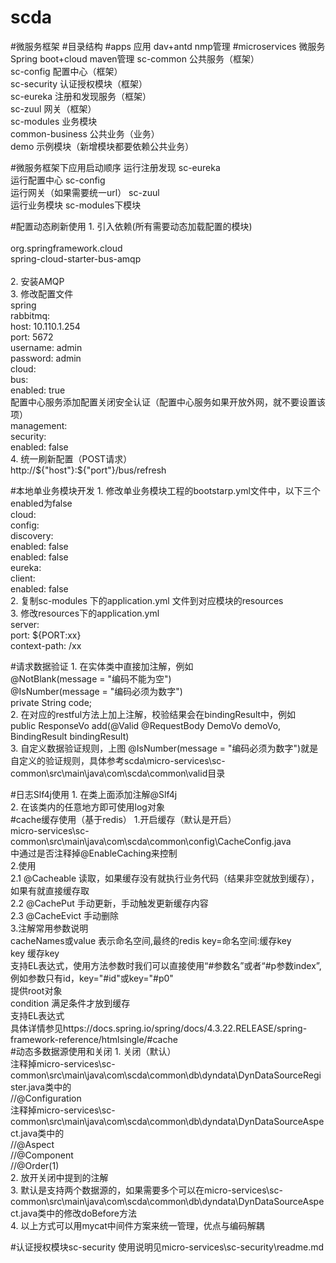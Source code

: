 # scda
#微服务框架
#目录结构
#apps 应用 dav+antd nmp管理
#microservices 微服务 Spring boot+cloud maven管理
    sc-common 公共服务（框架）  
    sc-config 配置中心（框架）  
    sc-security 认证授权模块（框架）  
    sc-eureka 注册和发现服务（框架）  
    sc-zuul 网关（框架）  
    sc-modules 业务模块  
        common-business 公共业务（业务）  
        demo 示例模块（新增模块都要依赖公共业务）  

#微服务框架下应用启动顺序
    运行注册发现 sc-eureka  
    运行配置中心 sc-config  
    运行网关（如果需要统一url） sc-zuul  
    运行业务模块 sc-modules下模块  

#配置动态刷新使用
    1. 引入依赖(所有需要动态加载配置的模块)  
     <dependency>  
        <groupId>org.springframework.cloud</groupId>  
        <artifactId>spring-cloud-starter-bus-amqp</artifactId>  
     </dependency>  
    2. 安装AMQP  
    3. 修改配置文件  
    spring  
      rabbitmq:  
        host: 10.110.1.254  
        port: 5672  
        username: admin  
        password: admin  
      cloud:  
        bus:  
          enabled: true  
    配置中心服务添加配置关闭安全认证（配置中心服务如果开放外网，就不要设置该项）    
    management:  
      security:  
        enabled: false  
    4.  统一刷新配置（POST请求）  
    http://${"host"}:${"port"}/bus/refresh 

#本地单业务模块开发
    1. 修改单业务模块工程的bootstarp.yml文件中，以下三个enabled为false  
      cloud:  
        config:  
          discovery:  
            enabled: false  
          enabled: false  
    eureka:  
      client:  
        enabled: false  
    2. 复制sc-modules 下的application.yml 文件到对应模块的resources  
    3. 修改resources下的application.yml  
    server:  
      port: ${PORT:xx}  
      context-path: /xx  


#请求数据验证
    1. 在实体类中直接加注解，例如  
        @NotBlank(message = "编码不能为空")  
        @IsNumber(message = "编码必须为数字")  
        private String code;  
    2. 在对应的restful方法上加上注解，校验结果会在bindingResult中，例如  
    public ResponseVo add(@Valid @RequestBody DemoVo demoVo, BindingResult bindingResult)  
    3. 自定义数据验证规则，上图 @IsNumber(message = "编码必须为数字")就是自定义的验证规则，具体参考scda\micro-services\sc-common\src\main\java\com\scda\common\valid目录
      
#日志Slf4j使用
    1. 在类上面添加注解@Slf4j  
    2. 在该类内的任意地方即可使用log对象  
#cache缓存使用（基于redis）
    1.开启缓存（默认是开启）  
        micro-services\sc-common\src\main\java\com\scda\common\config\CacheConfig.java  
        中通过是否注释掉@EnableCaching来控制  
    2.使用  
        2.1 @Cacheable 读取，如果缓存没有就执行业务代码（结果非空就放到缓存），如果有就直接缓存取  
        2.2 @CachePut 手动更新，手动触发更新缓存内容  
        2.3 @CacheEvict 手动删除  
    3.注解常用参数说明  
        cacheNames或value 表示命名空间,最终的redis key=命名空间:缓存key  
        key 缓存key  
            支持EL表达式，使用方法参数时我们可以直接使用“#参数名”或者“#p参数index”,例如参数只有id，key="#id"或key="#p0"  
            提供root对象   
        condition 满足条件才放到缓存  
            支持EL表达式  
        具体详情参见https://docs.spring.io/spring/docs/4.3.22.RELEASE/spring-framework-reference/htmlsingle/#cache  
#动态多数据源使用和关闭
    1. 关闭（默认）  
        注释掉micro-services\sc-common\src\main\java\com\scda\common\db\dyndata\DynDataSourceRegister.java类中的  
        //@Configuration  
        注释掉micro-services\sc-common\src\main\java\com\scda\common\db\dyndata\DynDataSourceAspect.java类中的  
        //@Aspect  
        //@Component  
        //@Order(1)  
    2. 放开关闭中提到的注解  
    3. 默认是支持两个数据源的，如果需要多个可以在micro-services\sc-common\src\main\java\com\scda\common\db\dyndata\DynDataSourceAspect.java类中的修改doBefore方法  
    4. 以上方式可以用mycat中间件方案来统一管理，优点与编码解耦  


#认证授权模块sc-security
    使用说明见micro-services\sc-security\readme.md  